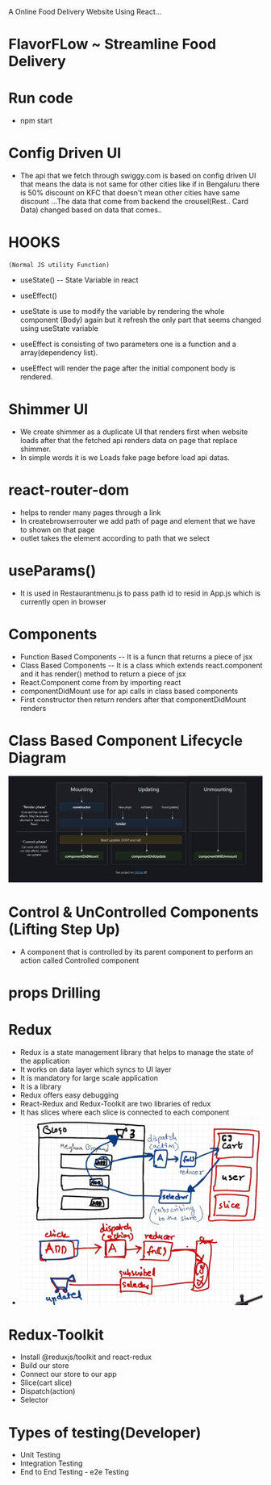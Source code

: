 A Online Food Delivery Website Using React...

<h1>FlavorFLow ~ Streamline Food Delivery</h1>

# Run code
- npm start

# Config Driven UI
- The api that we fetch through swiggy.com is based on config driven UI that means the data is not same for other cities like if in Bengaluru there is 50% discount on KFC that doesn't mean other cities have same discount ...The data that come from backend the crousel(Rest.. Card Data) changed based on data that comes..

# HOOKS
    (Normal JS utility Function)
  - useState() -- State Variable in react
  - useEffect()

  - useState is use to modify the variable by rendering the whole component (Body) again but it refresh the only part that seems changed using useState variable

  - useEffect is consisting of two parameters one is a function and a array(dependency list). 
  - useEffect will render the page after the initial component body is rendered.

# Shimmer UI
 - We create shimmer as a duplicate UI that renders first when website loads after that the fetched api renders data on page that replace shimmer.
 - In simple words it is we Loads fake page before load api datas.

 # react-router-dom
  - helps to render many pages through a link
  - In createbrowserrouter we add path of page and element that we have to shown on that page
  - outlet takes the element according to path that we select

   # useParams()
  - It is used in Restaurantmenu.js to pass path id to resid in App.js which is currently open in browser

 # Components
  - Function Based Components -- It is a funcn that returns a piece of jsx
  - Class Based Components -- It is a class which extends react.component and it has render() method to return a piece of jsx
  - React.Component come from by importing react
  - componentDidMount use for api calls in class based components
  - First constructor then return renders after that componentDidMount renders


 # Class Based Component Lifecycle Diagram
 ![LifeCycle-Diagram](Class-based-component.png)


 # Control & UnControlled Components  (Lifting Step Up)
  - A component that is controlled by its parent component to perform an action called Controlled component

 # props Drilling

 # Redux
 - Redux is a state management library that helps to manage the state of the application
 - It works on data layer which syncs to UI layer
 - It is mandatory for large scale application
 - It is a library
 - Redux offers easy debugging
 - React-Redux and Redux-Toolkit are two libraries of redux
 - It has slices where each slice is connected to each component
 - ![Redux- Modification & Updation Diagram](Redux.png)

 # Redux-Toolkit
  - Install @reduxjs/toolkit and react-redux
  - Build our store
  - Connect our store to our app
  - Slice(cart slice)
  - Dispatch(action)
  - Selector

 # Types of testing(Developer)
 - Unit Testing
 - Integration Testing
 - End to End Testing - e2e Testing